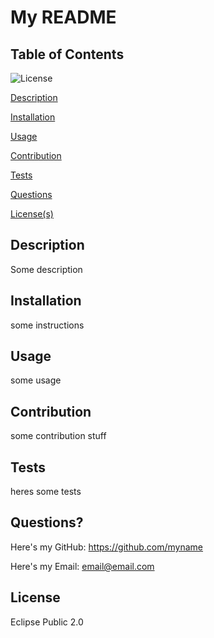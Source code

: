 
# My README

## Table of Contents

![License](https://img.shields.io/badge/license-Eclipse_Public_2.0-blue.svg)

[Description](#Description)

[Installation](#Installation)

[Usage](#Usage)

[Contribution](#Contribution)

[Tests](#Tests)

[Questions](#Questions?)

[License(s)](#License)

## Description

Some description

## Installation

some instructions

## Usage

some usage

## Contribution

some contribution stuff

## Tests

heres some tests

## Questions?

Here's my GitHub: https://github.com/myname

Here's my Email: [email@email.com](mailto:email@email.com)

## License

Eclipse Public 2.0
        